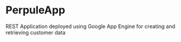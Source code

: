 # PerpuleApp

REST Application deployed using Google App Engine for creating and retrieving customer data
